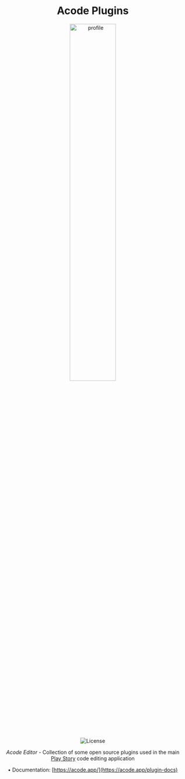 <div align="center">
<h1>Acode Plugins</h1>
</div>

<div align="center"> 
 <img alt="profile" src="https://raw.githubusercontent.com/deadlyjack/Acode/main/res/logo_1.png" width="50%" />
  <br>
  <img alt="License" src="https://img.shields.io/badge/License-Apache%202.0-blue.svg"/>

 <i>Acode Editor</i> - Collection of some open source plugins used in the main
 [Play Story](https://play.google.com/store/apps/details?id=com.foxdebug.acodefree)
 code editing application

 • Documentation: [https://acode.app/](https://acode.app/plugin-docs)

</div>